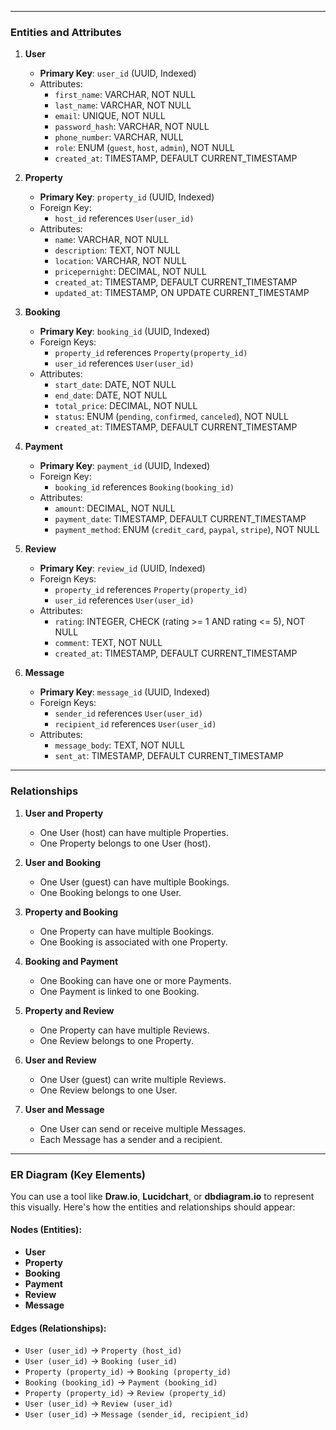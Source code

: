

---

### **Entities and Attributes**

1. **User**
   - **Primary Key**: `user_id` (UUID, Indexed)
   - Attributes:
     - `first_name`: VARCHAR, NOT NULL
     - `last_name`: VARCHAR, NOT NULL
     - `email`: UNIQUE, NOT NULL
     - `password_hash`: VARCHAR, NOT NULL
     - `phone_number`: VARCHAR, NULL
     - `role`: ENUM (`guest`, `host`, `admin`), NOT NULL
     - `created_at`: TIMESTAMP, DEFAULT CURRENT_TIMESTAMP

2. **Property**
   - **Primary Key**: `property_id` (UUID, Indexed)
   - Foreign Key:
     - `host_id` references `User(user_id)`
   - Attributes:
     - `name`: VARCHAR, NOT NULL
     - `description`: TEXT, NOT NULL
     - `location`: VARCHAR, NOT NULL
     - `pricepernight`: DECIMAL, NOT NULL
     - `created_at`: TIMESTAMP, DEFAULT CURRENT_TIMESTAMP
     - `updated_at`: TIMESTAMP, ON UPDATE CURRENT_TIMESTAMP

3. **Booking**
   - **Primary Key**: `booking_id` (UUID, Indexed)
   - Foreign Keys:
     - `property_id` references `Property(property_id)`
     - `user_id` references `User(user_id)`
   - Attributes:
     - `start_date`: DATE, NOT NULL
     - `end_date`: DATE, NOT NULL
     - `total_price`: DECIMAL, NOT NULL
     - `status`: ENUM (`pending`, `confirmed`, `canceled`), NOT NULL
     - `created_at`: TIMESTAMP, DEFAULT CURRENT_TIMESTAMP

4. **Payment**
   - **Primary Key**: `payment_id` (UUID, Indexed)
   - Foreign Key:
     - `booking_id` references `Booking(booking_id)`
   - Attributes:
     - `amount`: DECIMAL, NOT NULL
     - `payment_date`: TIMESTAMP, DEFAULT CURRENT_TIMESTAMP
     - `payment_method`: ENUM (`credit_card`, `paypal`, `stripe`), NOT NULL

5. **Review**
   - **Primary Key**: `review_id` (UUID, Indexed)
   - Foreign Keys:
     - `property_id` references `Property(property_id)`
     - `user_id` references `User(user_id)`
   - Attributes:
     - `rating`: INTEGER, CHECK (rating >= 1 AND rating <= 5), NOT NULL
     - `comment`: TEXT, NOT NULL
     - `created_at`: TIMESTAMP, DEFAULT CURRENT_TIMESTAMP

6. **Message**
   - **Primary Key**: `message_id` (UUID, Indexed)
   - Foreign Keys:
     - `sender_id` references `User(user_id)`
     - `recipient_id` references `User(user_id)`
   - Attributes:
     - `message_body`: TEXT, NOT NULL
     - `sent_at`: TIMESTAMP, DEFAULT CURRENT_TIMESTAMP

---

### **Relationships**
1. **User and Property**
   - One User (host) can have multiple Properties.
   - One Property belongs to one User (host).

2. **User and Booking**
   - One User (guest) can have multiple Bookings.
   - One Booking belongs to one User.

3. **Property and Booking**
   - One Property can have multiple Bookings.
   - One Booking is associated with one Property.

4. **Booking and Payment**
   - One Booking can have one or more Payments.
   - One Payment is linked to one Booking.

5. **Property and Review**
   - One Property can have multiple Reviews.
   - One Review belongs to one Property.

6. **User and Review**
   - One User (guest) can write multiple Reviews.
   - One Review belongs to one User.

7. **User and Message**
   - One User can send or receive multiple Messages.
   - Each Message has a sender and a recipient.

---

### ER Diagram (Key Elements)
You can use a tool like **Draw.io**, **Lucidchart**, or **dbdiagram.io** to represent this visually. Here's how the entities and relationships should appear:

#### **Nodes (Entities)**:
- **User**
- **Property**
- **Booking**
- **Payment**
- **Review**
- **Message**

#### **Edges (Relationships)**:
- `User (user_id)` → `Property (host_id)`
- `User (user_id)` → `Booking (user_id)`
- `Property (property_id)` → `Booking (property_id)`
- `Booking (booking_id)` → `Payment (booking_id)`
- `Property (property_id)` → `Review (property_id)`
- `User (user_id)` → `Review (user_id)`
- `User (user_id)` → `Message (sender_id, recipient_id)`